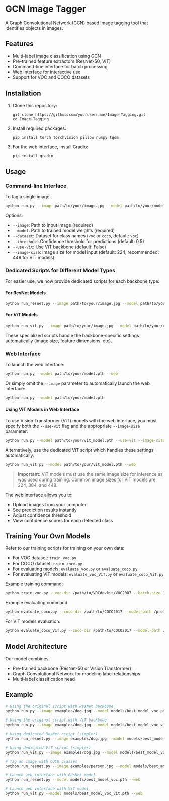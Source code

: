 # GCN Image Tagger

A Graph Convolutional Network (GCN) based image tagging tool that identifies objects in images.

## Features

- Multi-label image classification using GCN
- Pre-trained feature extractors (ResNet-50, ViT)
- Command-line interface for batch processing
- Web interface for interactive use
- Support for VOC and COCO datasets

## Installation

1. Clone this repository:
   ```
   git clone https://github.com/yourusername/Image-Tagging.git
   cd Image-Tagging
   ```

2. Install required packages:
   ```
   pip install torch torchvision pillow numpy tqdm
   ```

3. For the web interface, install Gradio:
   ```
   pip install gradio
   ```

## Usage

### Command-line Interface

To tag a single image:

```bash
python run.py --image path/to/your/image.jpg --model path/to/your/model.pth
```

Options:
- `--image`: Path to input image (required)
- `--model`: Path to trained model weights (required)
- `--dataset`: Dataset for class names (`voc` or `coco`, default: `voc`)
- `--threshold`: Confidence threshold for predictions (default: 0.5)
- `--use-vit`: Use ViT backbone (default: False)
- `--image-size`: Image size for model input (default: 224, recommended: 448 for ViT models)

### Dedicated Scripts for Different Model Types

For easier use, we now provide dedicated scripts for each backbone type:

#### For ResNet Models
```bash
python run_resnet.py --image path/to/your/image.jpg --model path/to/your/resnet_model.pth
```

#### For ViT Models 
```bash
python run_vit.py --image path/to/your/image.jpg --model path/to/your/vit_model.pth
```

These specialized scripts handle the backbone-specific settings automatically (image size, feature dimensions, etc).

### Web Interface

To launch the web interface:

```bash
python run.py --model path/to/your/model.pth --web
```

Or simply omit the `--image` parameter to automatically launch the web interface:

```bash
python run.py --model path/to/your/model.pth
```

#### Using ViT Models in Web Interface

To use Vision Transformer (ViT) models with the web interface, you must specify both the `--use-vit` flag and the appropriate `--image-size` parameter:

```bash
python run.py --model path/to/your/vit_model.pth --use-vit --image-size 448 --web
```

Alternatively, use the dedicated ViT script which handles these settings automatically:

```bash
python run_vit.py --model path/to/your/vit_model.pth --web
```

> **Important:** ViT models must use the same image size for inference as was used during training. Common image sizes for ViT models are 224, 384, and 448.

The web interface allows you to:
- Upload images from your computer
- See prediction results instantly
- Adjust confidence threshold
- View confidence scores for each detected class

## Training Your Own Models

Refer to our training scripts for training on your own data:

- For VOC dataset: `train_voc.py`
- For COCO dataset: `train_coco.py`
- For evaluating models: `evaluate_voc.py` or `evaluate_coco.py`
- For evaluating ViT models: `evaluate_voc_ViT.py` or `evaluate_coco_ViT.py`

Example training command:

```bash
python train_voc.py --voc-dir /path/to/VOCdevkit/VOC2007 --batch-size 16 --epochs 30 --save-dir ./models
```

Example evaluating command:

```bash
python evaluate_coco.py --coco-dir /path/to/COCO2017 --model-path /pretrained/model/path --device cuda
```

For ViT models evaluation:
```bash
python evaluate_coco_ViT.py --coco-dir /path/to/COCO2017 --model-path /pretrained/vit/model/path --device cuda --image-size 448
```

## Model Architecture

Our model combines:
- Pre-trained backbone (ResNet-50 or Vision Transformer)
- Graph Convolutional Network for modeling label relationships
- Multi-label classification head

## Example

```bash
# Using the original script with ResNet backbone
python run.py --image examples/dog.jpg --model models/best_model_voc.pth --dataset voc

# Using the original script with ViT backbone
python run.py --image examples/dog.jpg --model models/best_model_voc_vit.pth --dataset voc --use-vit --image-size 448

# Using dedicated ResNet script (simpler)
python run_resnet.py --image examples/dog.jpg --model models/best_model_voc.pth --dataset voc

# Using dedicated ViT script (simpler)
python run_vit.py --image examples/dog.jpg --model models/best_model_voc_vit.pth --dataset voc

# Tag an image with COCO classes
python run_resnet.py --image examples/person.jpg --model models/best_model_coco.pth --dataset coco --threshold 0.3

# Launch web interface with ResNet model
python run_resnet.py --model models/best_model_voc.pth --web

# Launch web interface with ViT model
python run_vit.py --model models/best_model_voc_vit.pth --web
```
